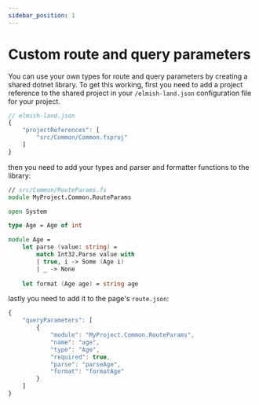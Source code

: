 ```yaml
---
sidebar_position: 1
---
```

# Custom route and query parameters

You can use your own types for route and query parameters by creating a shared dotnet library.
To get this working, first you need to add a project reference to the shared project in your `/elmish-land.json` configuration file for your project.

```javascript
// elmish-land.json
{
    "projectReferences": [
        "src/Common/Common.fsproj"
    ]
}
```

then you need to add your types and parser and formatter functions to the library:

```fsharp
// src/Common/RouteParams.fs
module MyProject.Common.RouteParams

open System

type Age = Age of int

module Age =
    let parse (value: string) =
        match Int32.Parse value with
        | true, i -> Some (Age i)
        | _ -> None
        
    let format (Age age) = string age
```

lastly you need to add it to the page's `route.json`:

```javascript
{
    "queryParameters": [
        {
            "module": "MyProject.Common.RouteParams",
            "name": "age",
            "type": "Age",
            "required": true,
            "parse": "parseAge",
            "format": "formatAge"
        }
    ]
}
```
